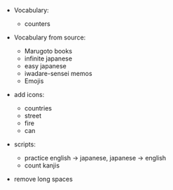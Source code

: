 - Vocabulary:
    - counters

- Vocabulary from source:
    - Marugoto books
    - infinite japanese
    - easy japanese
    - iwadare-sensei memos
    - Emojis

- add icons:
    - countries
    - street
    - fire
    - can

- scripts:
    - practice english -> japanese, japanese -> english
    - count kanjis

- remove long spaces
